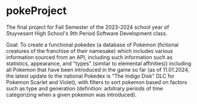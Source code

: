 # pokeProject
The final project for Fall Semester of the 2023-2024 school year of Stuyvesant High School's 9th Period Software Development class.

Goal: To create a functional pokedex (a database of Pokemon (fictional creatures of the franchise of their namesake) which includes various information sourced from an API, including such information such as statistics, appearance, and "types" (similar to elemental affinities)) including all Pokemon that have been introduced in the game so far (as of 11.01.2024, the latest update to the national Pokedex is "The Indigo Disk" DLC for Pokemon Scarlet and Violet), with filters to sort pokemon based on factors such as type and generation (definition: arbitrary periods of time categorizing when a given pokemon was introduced). 

